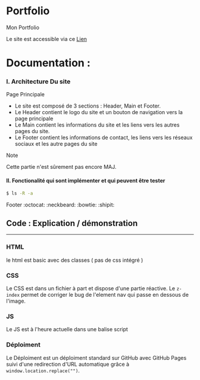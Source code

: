 # Portfolio
Mon Portfolio

Le site est accessible via ce [Lien ](https://raykesh-soneka.github.io/Portfolio/Le_Site_De_Raykesh)

Documentation : 
==========

### I. Architecture Du site

Page Principale 
- Le site est composé de 3 sections : Header, Main et Footer.
- Le Header contient le logo du site et un bouton de navigation vers la page principale
- Le Main contient les informations du site et les liens vers les autres pages du site.
- Le Footer contient les informations de contact, les liens vers les réseaux sociaux et les autre pages du site


> [!NOTE]
> Cette partie n'est sûrement pas encore MAJ.

#### II. Fonctionalité qui sont implémenter et qui peuvent être tester


```sh
$ ls -R -a
```
Footer :octocat: :neckbeard: :bowtie: :shipit:

## Code : Explication / démonstration 
-----------------------------

### HTML

le html est basic avec des classes ( pas de css intégré )

### CSS

Le CSS est dans un fichier à part et dispose d'une partie réactive. Le `z-index` permet de corriger le bug de l'element nav qui passe en dessous de l'image.


### JS

Le JS est à l'heure actuelle dans une balise script

### Déploiment

Le Déploiment est un déploiment standard sur GitHub avec GitHub Pages suivi d'une redirection d'URL automatique grâce à `window.location.replace("")`.

